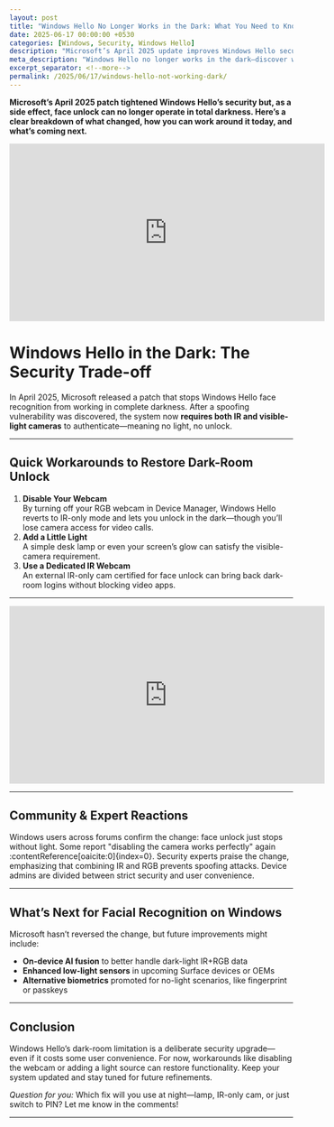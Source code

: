 ```yaml
---
layout: post
title: "Windows Hello No Longer Works in the Dark: What You Need to Know"
date: 2025-06-17 00:00:00 +0530
categories: [Windows, Security, Windows Hello]
description: "Microsoft’s April 2025 update improves Windows Hello security but disables face unlock in low-light conditions. Here’s what changed, workarounds, and what’s next."
meta_description: "Windows Hello no longer works in the dark—discover why Microsoft made this change, how to restore dark-room unlock, and what’s on the horizon for face recognition."
excerpt_separator: <!--more-->
permalink: /2025/06/17/windows-hello-not-working-dark/
---
```


**Microsoft’s April 2025 patch tightened Windows Hello’s security but, as a side effect, face unlock can no longer operate in total darkness. Here’s a clear breakdown of what changed, how you can work around it today, and what’s coming next.**

<!-- Main-page video -->
<div class="video-embed">
  <iframe
    width="560" height="315"
    src="https://www.youtube.com/embed/8sv8ddGr4f4"
    title="Microsoft: Windows Hello Face Unlock No Longer Works in the Dark!"
    frameborder="0"
    allow="accelerometer; autoplay; clipboard-write; encrypted-media; gyroscope; picture-in-picture"
    allowfullscreen>
  </iframe>
</div>

<!--more-->

# Windows Hello in the Dark: The Security Trade-off

In April 2025, Microsoft released a patch that stops Windows Hello face recognition from working in complete darkness. After a spoofing vulnerability was discovered, the system now **requires both IR and visible-light cameras** to authenticate—meaning no light, no unlock.

---

## Quick Workarounds to Restore Dark-Room Unlock

1. **Disable Your Webcam**  
   By turning off your RGB webcam in Device Manager, Windows Hello reverts to IR-only mode and lets you unlock in the dark—though you’ll lose camera access for video calls.  
2. **Add a Little Light**  
   A simple desk lamp or even your screen’s glow can satisfy the visible-camera requirement.  
3. **Use a Dedicated IR Webcam**  
   An external IR-only cam certified for face unlock can bring back dark-room logins without blocking video apps.

---

<!-- Mid-post video -->
<div class="video-embed">
  <iframe
    width="560" height="315"
    src="https://www.youtube.com/embed/_b9bG8plLKk"
    title="Windows Hello Facial Recognition Issues in the Dark"
    frameborder="0"
    allow="accelerometer; autoplay; clipboard-write; encrypted-media; gyroscope; picture-in-picture"
    allowfullscreen>
  </iframe>
</div>

---

## Community & Expert Reactions

Windows users across forums confirm the change: face unlock just stops without light. Some report "disabling the camera works perfectly" again :contentReference[oaicite:0]{index=0}. Security experts praise the change, emphasizing that combining IR and RGB prevents spoofing attacks. Device admins are divided between strict security and user convenience.

---

## What’s Next for Facial Recognition on Windows

Microsoft hasn’t reversed the change, but future improvements might include:
- **On-device AI fusion** to better handle dark-light IR+RGB data  
- **Enhanced low-light sensors** in upcoming Surface devices or OEMs  
- **Alternative biometrics** promoted for no-light scenarios, like fingerprint or passkeys

---

## Conclusion

Windows Hello’s dark-room limitation is a deliberate security upgrade—even if it costs some user convenience. For now, workarounds like disabling the webcam or adding a light source can restore functionality. Keep your system updated and stay tuned for future refinements.

*Question for you:* Which fix will you use at night—lamp, IR-only cam, or just switch to PIN? Let me know in the comments!

---
